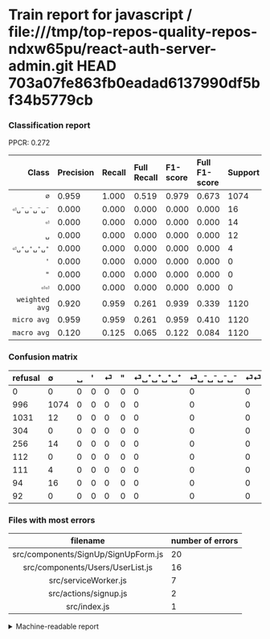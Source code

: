 # Train report for javascript / file:///tmp/top-repos-quality-repos-ndxw65pu/react-auth-server-admin.git HEAD 703a07fe863fb0eadad6137990df5bf34b5779cb

### Classification report

PPCR: 0.272

| Class | Precision | Recall | Full Recall | F1-score | Full F1-score | Support | Full Support | PPCR |
|------:|:----------|:-------|:------------|:---------|:---------|:--------|:-------------|:-----|
| `∅` | 0.959| 1.000| 0.519| 0.979| 0.673| 1074| 2070| 0.519 |
| `⏎␣⁻␣⁻␣⁻␣⁻` | 0.000| 0.000| 0.000| 0.000| 0.000| 16| 110| 0.145 |
| `⏎` | 0.000| 0.000| 0.000| 0.000| 0.000| 14| 270| 0.052 |
| `␣` | 0.000| 0.000| 0.000| 0.000| 0.000| 12| 1043| 0.012 |
| `⏎␣⁺␣⁺␣⁺␣⁺` | 0.000| 0.000| 0.000| 0.000| 0.000| 4| 115| 0.035 |
| `'` | 0.000| 0.000| 0.000| 0.000| 0.000| 0| 304| 0.000 |
| `"` | 0.000| 0.000| 0.000| 0.000| 0.000| 0| 112| 0.000 |
| `⏎⏎` | 0.000| 0.000| 0.000| 0.000| 0.000| 0| 92| 0.000 |
| `weighted avg` | 0.920| 0.959| 0.261| 0.939| 0.339| 1120| 4116| 0.272 |
| `micro avg` | 0.959| 0.959| 0.261| 0.959| 0.410| 1120| 4116| 0.272 |
| `macro avg` | 0.120| 0.125| 0.065| 0.122| 0.084| 1120| 4116| 0.272 |

### Confusion matrix

|refusal|  ∅| ␣| '| ⏎| "| ⏎␣⁺␣⁺␣⁺␣⁺| ⏎␣⁻␣⁻␣⁻␣⁻| ⏎⏎| 
|:---|:---|:---|:---|:---|:---|:---|:---|:---|
|0 |0 |0 |0 |0 |0 |0 |0 |0 |
|996 |1074 |0 |0 |0 |0 |0 |0 |0 |
|1031 |12 |0 |0 |0 |0 |0 |0 |0 |
|304 |0 |0 |0 |0 |0 |0 |0 |0 |
|256 |14 |0 |0 |0 |0 |0 |0 |0 |
|112 |0 |0 |0 |0 |0 |0 |0 |0 |
|111 |4 |0 |0 |0 |0 |0 |0 |0 |
|94 |16 |0 |0 |0 |0 |0 |0 |0 |
|92 |0 |0 |0 |0 |0 |0 |0 |0 |

### Files with most errors

| filename | number of errors|
|:----:|:-----|
| src/components/SignUp/SignUpForm.js | 20 |
| src/components/Users/UserList.js | 16 |
| src/serviceWorker.js | 7 |
| src/actions/signup.js | 2 |
| src/index.js | 1 |

<details>
    <summary>Machine-readable report</summary>
```json
{
  "cl_report": {"\"": {"f1-score": 0.0, "precision": 0.0, "recall": 0.0, "support": 0}, "\u0027": {"f1-score": 0.0, "precision": 0.0, "recall": 0.0, "support": 0}, "macro avg": {"f1-score": 0.1223792160437557, "precision": 0.11986607142857143, "recall": 0.125, "support": 1120}, "micro avg": {"f1-score": 0.9589285714285715, "precision": 0.9589285714285715, "recall": 0.9589285714285715, "support": 1120}, "weighted avg": {"f1-score": 0.9388234145070974, "precision": 0.9195440051020408, "recall": 0.9589285714285715, "support": 1120}, "\u2205": {"f1-score": 0.9790337283500457, "precision": 0.9589285714285715, "recall": 1.0, "support": 1074}, "\u23ce": {"f1-score": 0.0, "precision": 0.0, "recall": 0.0, "support": 14}, "\u23ce\u23ce": {"f1-score": 0.0, "precision": 0.0, "recall": 0.0, "support": 0}, "\u23ce\u2423\u207a\u2423\u207a\u2423\u207a\u2423\u207a": {"f1-score": 0.0, "precision": 0.0, "recall": 0.0, "support": 4}, "\u23ce\u2423\u207b\u2423\u207b\u2423\u207b\u2423\u207b": {"f1-score": 0.0, "precision": 0.0, "recall": 0.0, "support": 16}, "\u2423": {"f1-score": 0.0, "precision": 0.0, "recall": 0.0, "support": 12}},
  "cl_report_full": {"\"": {"f1-score": 0.0, "precision": 0.0, "recall": 0.0, "support": 112}, "\u0027": {"f1-score": 0.0, "precision": 0.0, "recall": 0.0, "support": 304}, "macro avg": {"f1-score": 0.0841692789968652, "precision": 0.11986607142857143, "recall": 0.06485507246376812, "support": 4116}, "micro avg": {"f1-score": 0.41023682200152783, "precision": 0.9589285714285715, "recall": 0.260932944606414, "support": 4116}, "weighted avg": {"f1-score": 0.3386402478591078, "precision": 0.48225999583506873, "recall": 0.260932944606414, "support": 4116}, "\u2205": {"f1-score": 0.6733542319749216, "precision": 0.9589285714285715, "recall": 0.518840579710145, "support": 2070}, "\u23ce": {"f1-score": 0.0, "precision": 0.0, "recall": 0.0, "support": 270}, "\u23ce\u23ce": {"f1-score": 0.0, "precision": 0.0, "recall": 0.0, "support": 92}, "\u23ce\u2423\u207a\u2423\u207a\u2423\u207a\u2423\u207a": {"f1-score": 0.0, "precision": 0.0, "recall": 0.0, "support": 115}, "\u23ce\u2423\u207b\u2423\u207b\u2423\u207b\u2423\u207b": {"f1-score": 0.0, "precision": 0.0, "recall": 0.0, "support": 110}, "\u2423": {"f1-score": 0.0, "precision": 0.0, "recall": 0.0, "support": 1043}},
  "ppcr": 0.272108843537415
}
```
</details>
